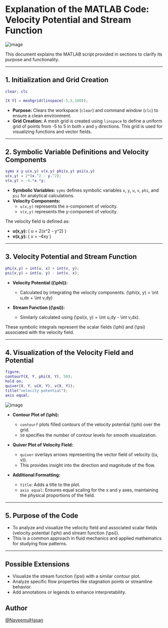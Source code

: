 

# Explanation of the MATLAB Code: Velocity Potential and Stream Function
![image](https://github.com/user-attachments/assets/284f43ca-7266-4c36-b38f-2f20c0c683ef)

This document explains the MATLAB script provided in sections to clarify its purpose and functionality.

---
## **1. Initialization and Grid Creation**
```matlab
clear; clc

[X Y] = meshgrid(linspace(-5,5,100));
```
- **Purpose:** Clears the workspace (`clear`) and command window (`clc`) to ensure a clean environment.
- **Grid Creation:** A mesh grid is created using `linspace` to define a uniform grid of points from -5 to 5 in both `x` and `y` directions. This grid is used for visualizing functions and vector fields.

---
## **2. Symbolic Variable Definitions and Velocity Components**
```matlab
syms x y u(x,y) v(x,y) phi(x,y) psi(x,y)
u(x,y) = 2*(x.^2 - y.^2);
v(x,y) = -4.*x.*y;
```
- **Symbolic Variables:** `syms` defines symbolic variables `x`, `y`, `u`, `v`, `phi`, and `psi` for analytical calculations.
- **Velocity Components:**
  - `u(x,y)` represents the x-component of velocity.
  - `v(x,y)` represents the y-component of velocity.

The velocity field is defined as:
- **u(x,y):** \( u = 2(x^2 - y^2) \)
- **v(x,y):** \( v = -4xy \)

---
## **3. Velocity Potential and Stream Function**
```matlab
phi(x,y) = int(u, x) + int(v, y);
psi(x,y) = int(u, y) - int(v, x);
```
- **Velocity Potential (\(\phi\)):**
  - Calculated by integrating the velocity components. \(\phi(x, y) = \int u\,dx + \int v\,dy\)
  
- **Stream Function (\(\psi\)):**
  - Similarly calculated using \(\psi(x, y) = \int u\,dy - \int v\,dx\).

These symbolic integrals represent the scalar fields \(\phi\) and \(\psi\) associated with the velocity field.

---
## **4. Visualization of the Velocity Field and Potential**
```matlab
figure;
contourf(X, Y, phi(X, Y), 50);
hold on;
quiver(X, Y, u(X, Y), v(X, Y));
title("velocity potential");
axis equal;
```
![image](https://github.com/user-attachments/assets/4ead16ee-8c0c-4a4a-93fe-0d60db46c0ae)


- **Contour Plot of \(\phi\):**
  - `contourf` plots filled contours of the velocity potential \(\phi\) over the grid.
  - `50` specifies the number of contour levels for smooth visualization.

- **Quiver Plot of Velocity Field:**
  - `quiver` overlays arrows representing the vector field of velocity \((u, v)\).
  - This provides insight into the direction and magnitude of the flow.

- **Additional Formatting:**
  - `title`: Adds a title to the plot.
  - `axis equal`: Ensures equal scaling for the x and y axes, maintaining the physical proportions of the field.

---
## **5. Purpose of the Code**
- To analyze and visualize the velocity field and associated scalar fields (velocity potential \(\phi\) and stream function \(\psi\)).
- This is a common approach in fluid mechanics and applied mathematics for studying flow patterns.

---
## **Possible Extensions**
- Visualize the stream function \(\psi\) with a similar contour plot.
- Analyze specific flow properties like stagnation points or streamline behavior.
- Add annotations or legends to enhance interpretability.







## Author

 [@NayeemulHasan](https://www.github.com/nayeemulhasan0)





